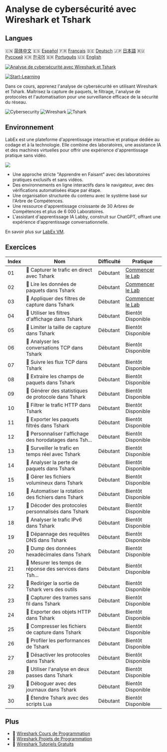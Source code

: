 # Analyse de cybersécurité avec Wireshark et Tshark

## Langues

🇨🇳 [简体中文](README_zh.md) 🇪🇸 [Español](README_es.md) 🇫🇷 [Français](README_fr.md) 🇩🇪 [Deutsch](README_de.md) 🇯🇵 [日本語](README_ja.md) 🇷🇺 [Русский](README_ru.md) 🇰🇷 [한국어](README_ko.md) 🇧🇷 [Português](README_pt.md) 🇺🇸 [English](README.md) 

[![Analyse de cybersécurité avec Wireshark et Tshark](https://cover-creator.labex.io/cybersecurity-analysis-with-wireshark-and-tshark.png?lang=fr)](https://labex.io/fr/courses/cybersecurity-analysis-with-wireshark-and-tshark)

[![Start-Learning](https://img.shields.io/badge/Start-Learning-whitesmoke?style=for-the-badge)](https://labex.io/fr/courses/cybersecurity-analysis-with-wireshark-and-tshark)

Dans ce cours, apprenez l'analyse de cybersécurité en utilisant Wireshark et Tshark. Maîtrisez la capture de paquets, le filtrage, l'analyse de protocoles et l'automatisation pour une surveillance efficace de la sécurité du réseau.

![Cybersecurity](https://img.shields.io/badge/Cybersecurity-whitesmoke?style=for-the-badge&logo=cybersecurity)
![Wireshark](https://img.shields.io/badge/Wireshark-whitesmoke?style=for-the-badge&logo=wireshark)
![Tshark](https://img.shields.io/badge/Tshark-whitesmoke?style=for-the-badge&logo=tshark)


## Environnement

LabEx est une plateforme d'apprentissage interactive et pratique dédiée au codage et à la technologie. Elle combine des laboratoires, une assistance IA et des machines virtuelles pour offrir une expérience d'apprentissage pratique sans vidéo.

![](https://tutorial-screenshot.getvm.io/images/vm-1725247253.png)

- Une approche stricte "Apprendre en Faisant" avec des laboratoires pratiques exclusifs et sans vidéos.
- Des environnements en ligne interactifs dans le navigateur, avec des vérifications automatisées étape par étape.
- Une organisation structurée du contenu avec le système basé sur l'Arbre de Compétences.
- Une ressource d'apprentissage croissante de 30 Arbres de Compétences et plus de 6 000 Laboratoires.
- L'assistant d'apprentissage IA Labby, construit sur ChatGPT, offrant une expérience d'apprentissage conversationnelle.

En savoir plus sur [LabEx VM](https://support.labex.io/using-labex/virtual-machine).

## Exercices

|   Index | Nom                                                      | Difficulté   | Pratique                                                                                                                      |
|---------|----------------------------------------------------------|--------------|-------------------------------------------------------------------------------------------------------------------------------|
|      01 | 📖 Capturer le trafic en direct avec Tshark              | Débutant     | <a target='_blank' href='https://labex.io/fr/tutorials/wireshark-capture-live-traffic-in-tshark-548916'>Commencer le Lab</a>  |
|      02 | 📖 Lire les données de paquets dans Tshark               | Débutant     | <a target='_blank' href='https://labex.io/fr/tutorials/wireshark-read-packet-data-in-tshark-548937'>Commencer le Lab</a>      |
|      03 | 📖 Appliquer des filtres de capture dans Tshark          | Débutant     | <a target='_blank' href='https://labex.io/fr/tutorials/wireshark-apply-capture-filters-in-tshark-548914'>Commencer le Lab</a> |
|      04 | 📖 Utiliser les filtres d'affichage dans Tshark          | Débutant     | Bientôt Disponible                                                                                                            |
|      05 | 📖 Limiter la taille de capture dans Tshark              | Débutant     | Bientôt Disponible                                                                                                            |
|      06 | 📖 Analyser les conversations TCP dans Tshark            | Débutant     | Bientôt Disponible                                                                                                            |
|      07 | 📖 Suivre les flux TCP dans Tshark                       | Débutant     | Bientôt Disponible                                                                                                            |
|      08 | 📖 Extraire les champs de paquets dans Tshark            | Débutant     | Bientôt Disponible                                                                                                            |
|      09 | 📖 Générer des statistiques de protocole dans Tshark     | Débutant     | Bientôt Disponible                                                                                                            |
|      10 | 📖 Filtrer le trafic HTTP dans Tshark                    | Débutant     | Bientôt Disponible                                                                                                            |
|      11 | 📖 Exporter les paquets filtrés dans Tshark              | Débutant     | Bientôt Disponible                                                                                                            |
|      12 | 📖 Personnaliser l'affichage des horodatages dans Tsh... | Débutant     | Bientôt Disponible                                                                                                            |
|      13 | 📖 Surveiller le trafic en temps réel avec Tshark        | Débutant     | Bientôt Disponible                                                                                                            |
|      14 | 📖 Analyser la perte de paquets dans Tshark              | Débutant     | Bientôt Disponible                                                                                                            |
|      15 | 📖 Gérer les fichiers volumineux dans Tshark             | Débutant     | Bientôt Disponible                                                                                                            |
|      16 | 📖 Automatiser la rotation des fichiers dans Tshark      | Débutant     | Bientôt Disponible                                                                                                            |
|      17 | 📖 Décoder des protocoles personnalisés dans Tshark      | Débutant     | Bientôt Disponible                                                                                                            |
|      18 | 📖 Analyser le trafic IPv6 dans Tshark                   | Débutant     | Bientôt Disponible                                                                                                            |
|      19 | 📖 Dépannage des requêtes DNS dans Tshark                | Débutant     | Bientôt Disponible                                                                                                            |
|      20 | 📖 Dump des données hexadécimales dans Tshark            | Débutant     | Bientôt Disponible                                                                                                            |
|      21 | 📖 Mesurer les temps de réponse des services dans Tsh... | Débutant     | Bientôt Disponible                                                                                                            |
|      22 | 📖 Rediriger la sortie de Tshark vers des outils         | Débutant     | Bientôt Disponible                                                                                                            |
|      23 | 📖 Capturer des trames sans fil dans Tshark              | Débutant     | Bientôt Disponible                                                                                                            |
|      24 | 📖 Exporter des objets HTTP dans Tshark                  | Débutant     | Bientôt Disponible                                                                                                            |
|      25 | 📖 Compresser les fichiers de capture dans Tshark        | Débutant     | Bientôt Disponible                                                                                                            |
|      26 | 📖 Profiler les performances de Tshark                   | Débutant     | Bientôt Disponible                                                                                                            |
|      27 | 📖 Désactiver les protocoles dans Tshark                 | Débutant     | Bientôt Disponible                                                                                                            |
|      28 | 📖 Utiliser l'analyse en deux passes dans Tshark         | Débutant     | Bientôt Disponible                                                                                                            |
|      29 | 📖 Déboguer avec des journaux dans Tshark                | Débutant     | Bientôt Disponible                                                                                                            |
|      30 | 📖 Étendre Tshark avec des scripts Lua                   | Débutant     | Bientôt Disponible                                                                                                            |

## Plus

- 🔗 [Wireshark Cours de Programmation](https://github.com/labex-labs/awesome-programming-courses)
- 🔗 [Wireshark Projets de Programmation](https://github.com/labex-labs/awesome-programming-projects)
- 🔗 [Wireshark Tutoriels Gratuits](https://github.com/labex-labs/wireshark-free-tutorials)

